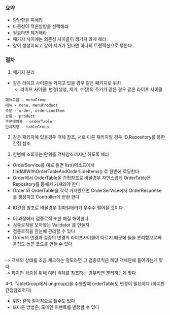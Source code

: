 ### 요약

* 양방향을 피해라
* 다중성이 적은방향을 선택해라
* 필요하면 제거해라
* 패키지 사이에는 의존성 사이클이 생기지 않게 해라
* 같이 생성이되고 같이 제거가 된다면 하나의 트랜잭션으로 묶는다

### 절차

1. 패키지 분리
- 같은 라이프 사이클을 가지고 있을 경우 같은 패키지로 위치
  - 라이프 사이클: 변경(생성, 제거, 수정)의 주기가 같은 경우 같은 라이프 사이클
```  
메뉴그룹 - menuGroup
메뉴 - menu, menuProduct
주문 - order, orderLineItem
상품 - product
주문테이블 - orderTable
단체지정 - tableGroup
```
2. 같은 패키지에 있을경우 객체 참조,
서로 다른 패키지일 경우 ID,Repository를 통한 간접 참조

3. 한번에 조회하는 단위를 객체참조까지만 하도록 해라
- OrderService를 예로 들면 list()메소드에서 findAllWithOrderTableAndOrderLineItems() 로 한번에 로딩한다
- Order에서 OrderTable을 간접참조로 바꿀경우 자연스럽게 OrderTable은 Repository를 통해서 가져와야 한다
- Order 와 OrderTable을 각각 가져왔으면 OrderSerVice에서 OrderResponse를 생성하고 Controller에 반환 한다

4. ID간접 참조로 바꿀경우 컴파일에러가 우수수 떨어질 것이다
- 이 과정에서 검증로직 또한 해결 해야한다
- 검증로직을 모아놓는 Validator 를 만들자
- 검증로직을 한눈에 관리할 수 있다
- Order의 변경과 검증의 변경의 라이프사이클이 다르기 때문에 둘을 분리함으로써<br>
응집도 높은 코드를 만들 수 있다
<br>
-> 객체의 상태를 조금 체크하는 정도라면 그 검증로직은 해당 객체안에 들어가는게 맞다<br>
-> 하지만 검증을 위해 여러 객체를 참조하는 경우라면 분리하는게 맞다

4-1. TableGroup에서 ungroup()을 수행할때 orderTable도 변경이 필요하다 (하지만 간접참조이다)
- 위와 같이 절차적으로 풀수도 있다
- 또다른 방법은, 도메인 이벤트를 발행할 수 있다